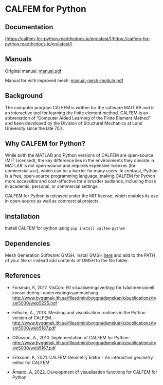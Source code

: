 # CALFEM for Python

## Documentation

[https://calfem-for-python.readthedocs.io/en/latest/](https://calfem-for-python.readthedocs.io/en/latest/)

## Manuals

Original manual: [manual.pdf](https://github.com/CALFEM/calfem-python/tree/master/reports/manual.pdf)

Manual for with improved mesh: [manual-mesh-module.pdf](https://github.com/CALFEM/calfem-python/tree/master/reports/manual-mesh-module.pdf)

## Background

The computer program CALFEM is written for the software MATLAB and is an interactive tool for learning the finite element method. CALFEM is an abbreviation
of ”Computer Aided Learning of the Finite Element Method” and been developed by the Division of Structural Mechanics at Lund University since the late 70’s.

## Why CALFEM for Python?

While both the MATLAB and Python versions of CALFEM are open-source (MIT Licensed), the key difference lies in the environments they operate in. MATLAB is not open-source and requires expensive licenses (for commercial use), which can be a barrier for many users. In contrast, Python is a free, open-source programming language, making CALFEM for Python more accessible and cost-effective for a broader audience, including those in academic, personal, or commercial settings. 

CALFEM for Python is released under the MIT license, which enables its use in open-source as well as commercial projects.

## Installation

Install CALFEM for python using 
`pip install calfem-python`

## Dependencies

Mesh Generation Software: GMSH.
Install GMSH [here](http://gmsh.info/) and add to the PATH of your file or instead add contents of GMSH to the file folder.

## References

* Forsman, K, 2017. VisCon: Ett visualiseringsverktyg för tvådimensionell konsolidering i undervisningssammanhang - http://www.byggmek.lth.se/fileadmin/byggnadsmekanik/publications/tvsm5000/web5225.pdf 

* Edholm, A., 2013. Meshing and visualisation routines in the Python version of CALFEM.  - http://www.byggmek.lth.se/fileadmin/byggnadsmekanik/publications/tvsm5000/web5187.pdf 

* Ottosson, A., 2010. Implementation of CALFEM for Python - http://www.byggmek.lth.se/fileadmin/byggnadsmekanik/publications/tvsm5000/web5167.pdf 

* Eriksson, K, 2021. CALFEM Geometry Editor - An interactive geometry editor for CALFEM

* Åmand, A, 2022. Development of visualisation functions for CALFEM for Python


